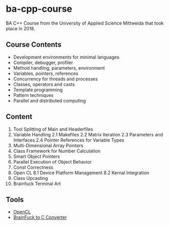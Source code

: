 # ba-cpp-course

BA C++ Course from the University of Applied Science Mittweida that took place in 2018.

## Course Contents

- Development environments for minimal languages
- Compiler, debugger, profiler
- Method handling, parameters, environment
- Variables, pointers, references
- Concurrency for threads and processes
- Classes, operators and casts
- Template programming
- Pattern techniques
- Parallel and distributed computing

## Content

1. Tool Splitting of Main and Headerfiles
2. Variable Handling
   2.1 Makefiles
   2.2 Matrix Iteration
   2.3 Parameters and Interfaces
   2.4 Pointer References for Variable Types
3. Multi-Dimensional Array Pointers
4. Class Framework for Number Calculation
5. Smart Object Pointers
6. Parallel Execution of Object Behavior
7. Const Correctness
8. Open CL
   8.1 Device Platform Management
   8.2 Kernal Integration
9. Class Upcasting
10. Brainfuck Terminal Art

## Tools

- [OpenCL](https://rocmdocs.amd.com/en/latest/Programming_Guides/Opencl-programming-guide.html)
- [BrainFuck to C Converter](https://github.com/paulkaefer/bftoc/blob/master/bftoc.py)
